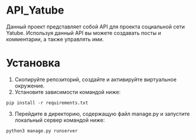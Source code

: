 # API_Yatube
Данный проект представляет собой API для проекта социальной сети Yatube.
Используя данный API вы можете создавать посты и комментарии, а также управлять ими.

# Установка
1. Скопируйте репозиторий, создайте и активируйте виртуальное окружение.
2. Установите зависимости командой ниже:
```
pip install -r requirements.txt
```
3. Перейдите в директорию, содержащую файл manage.py и запустите локальный сервер командой ниже:
```
python3 manage.py runserver
```
